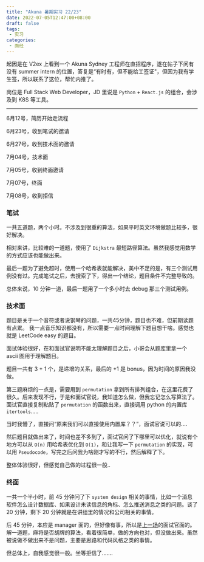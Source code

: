 ```yaml
---
title: "Akuna 暑期实习 22/23"
date: 2022-07-05T12:47:00+08:00
draft: false
tags:
 - 实习
categories:
 - 面经
---
```


起因是在 V2ex 上看到一个 Akuna Sydney 工程师在直招程序，遂在帖子下问有没有 summer intern 的位置，答复是“有时有，但不能给工签证"，但因为我有学生签，所以联系了这位，帮忙内推了。

岗位是 Full Stack Web Developer，JD 里说是 `Python` + `React.js` 的组合，会涉及到 K8S 等工具。

---

6月12号，简历开始走流程

6月23号，收到笔试的邀请

6月27号，收到技术面的邀请

7月04号，技术面

7月05号，收到终面邀请

7月07号，终面

7月08号，收到拒信

### 笔试

一共五道题，两个小时。不涉及到很重的算法，如果平时英文环境做题比较多，很好解决。

相对来讲，比较难的一道题，使用了 `Dijkstra` 最短路径算法。虽然我感觉用数学的方式应该也能做出来。

最后一题为了避免超时，使用一个哈希表就能解决，美中不足的是，有三个测试用例没有过。完成笔试之后，去搜索了下，得出一个结论，题目条件不完整导致的。

总体来说，10 分钟一道，最后一题用了一个多小时去 debug 那三个测试用例。

### 技术面

题目是关于一个音符或者说钢琴的问题，一共45分钟，题目也不难，但前期读题有点累。 我一点音乐知识都没有，所以需要一点时间理解下题目想干啥。感觉也就是 LeetCode easy 的题目。

面试体验很好，在和面试官说明不能太理解题目之后，小哥会从题库里拿一个 ascii 图用于理解题目。

题目一共有 3 + 1 个，是递增的关系，最后的 +1 是 bonus，因为时间的原因我没做。

第三题麻烦的一点是，需要用到 `permutation` 拿到所有排列组合，在这里花费了很久。后来发现不行，于是和面试官说，我知道怎么做，但我忘记怎么写算法了。面试官直接复制粘贴了 `permutation` 的函数出来，直接调用 python 的内置库 `itertools`.....

当时我懵了，直接问“原来我们可以直接使用内置库？？”，面试官说可以的....

然后题目就做出来了，时间也差不多到了，面试官问了下哪里可以优化，就说有个地方可以从 `O(n)` 用哈希表优化到 `O(1)`，和让我写一下 `permutation` 的实现，可以用 `Pseudocode`，写完之后问我为啥刚才写的不行，然后解释了下。

整体体验很好，但感觉自己做的过程很一般..

### 终面

一共一个半小时，前 45 分钟问了下 `system design` 相关的事情，比如一个消息软件怎么设计数据库、如果设计未读信息的角标、怎么推送消息之类的问题。谈了 20 分钟，剩下 20 分钟就是在讲组里的情况和公司相关的事情。

后 45 分钟，本应是 manager 面的，但好像有事，所以是[上一场](#技术面)的面试官面的。解一道题，麻将是否胡牌的算法，看着很简单，做的方向也对，但没做出来。虽然被说做不做出来不是问题，主要是思路和代码风格之类的事情。

但总体上，自我感觉很一般。坐等拒信了.......